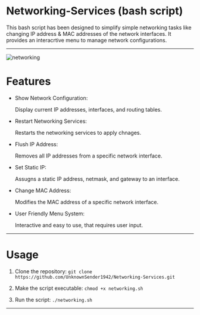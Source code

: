 
# Networking-Services (bash script)


This bash script has been designed to simplify simple networking tasks like changing IP address & MAC addresses of the network interfaces.
It provides an interacrtive menu to manage network configurations.

----

![networking](https://github.com/user-attachments/assets/075b9916-18bc-490b-8a77-71fa4622026b)


# Features

- Show Network Configuration:

  Display current IP addresses, interfaces, and routing tables.

- Restart Networking Services:

  Restarts the networking services to apply chnages.

- Flush IP Address:

  Removes all IP addresses from a specific network interface.

- Set Static IP:

  Assugns a static IP address, netmask, and gateway to an interface.

- Change MAC Address:

  Modifies the MAC address of a specific network interface.

- User Friendly Menu System:

  Interactive and easy to use, that requires user input.

-----

# Usage

1. Clone the repository: 
`git clone https://github.com/UnknownSender1942/Networking-Services.git`

2. Make the script executable:
`chmod +x networking.sh`

3. Run the script:
`./networking.sh`

-----
